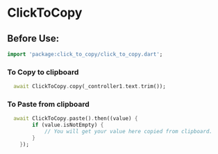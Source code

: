 # ClickToCopy

## Before Use:

```dart
import 'package:click_to_copy/click_to_copy.dart';
```

### To Copy to clipboard

```dart
  await ClickToCopy.copy(_controller1.text.trim());
```

### To Paste from clipboard

```dart
  await ClickToCopy.paste().then((value) {
        if (value.isNotEmpty) {
            // You will get your value here copied from clipboard.
        }
    });
```